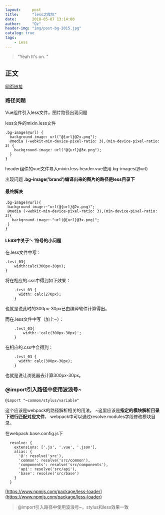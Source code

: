 ```yaml
---
layout:     post
title:      "less之爬坑"
date:       2018-05-07 13:14:00
author:     "Qz"
header-img: "img/post-bg-2015.jpg"
catalog: true
tags:
    - Less
---
```


> “Yeah It's on. ”


## 正文
[网页链接](https://www.imooc.com/wenda/detail/348038?block_id=tuijian_yw)


### 路径问题
Vue组件引入less文件，图片路径出现问题


less文件的mixin.less文件
```
.bg-image(@url) {
  background-image: url("@{url}@2x.png");
  @media (-webkit-min-device-pixel-ratio: 3),(min-device-pixel-ratio: 3) {
    background-image: url("@{url}@3x.png");
  }
}
```


header组件的vue文件导入mixin.less
header.vue使用.bg-images(@url)

出现问题
**.bg-image('brand')编译出来的图片的路径是less目录下**


#### 最终解决
```
.bg-image(@url){
 background-image:~"url(@{url}@2x.png)";
 @media (-webkit-min-device-pixel-ratio: 3),(min-device-pixel-ratio: 3){
   background-image:~"url(@{url}@3x.png)";
 }
}
```


#### LESS中关于‘~’符号的小问题
在.less文件中写：
```
.test_03{  
    width:calc(300px-30px);  
} 
```
将在相应的.css中得到如下效果：
```
    .test_03 {  
      width: calc(270px);  
    }  
```
也就是说此时的300px-30px已由编译软件计算得出。



而在.less文件中写（加上~）：
```
    .test_03{  
        width:~'calc(300px-30px)';  
    }  
```
在相应的.css中会得到：
```
    .test_03 {  
      width: calc(300px-30px);  
    }  
```
也就是说让浏览器去计算300px-30px。




### @import引入路径中使用波浪号~
```
@import "~common/stylus/variable"
```

这个应该是webpack的路径解析相关的用法。
~这里应该是**指定的模块解析目录下进行匹配对应文件**，
webpack中可以通过resolve.modules字段修改模块目录。


在webpack.base.config.js下
```
  resolve: {
    extensions: ['.js', '.vue', '.json'],
    alias: {
      '@': resolve('src'),
      'common': resolve('src/common'),
      'components': resolve('src/components'),
      'api': resolve('src/api'),
      'base': resolve('src/base')
    }
  }
```


[https://www.npmjs.com/package/less-loader](https://www.npmjs.com/package/less-loader)


>@import引入路径中使用波浪号~，stylus和less效果一致














